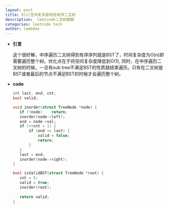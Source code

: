 ```yaml
---
layout: post
title: O(1)空间复杂度校验有序二叉树 
description:  leetcode二叉树题解
categories: leetcode tech
author: lambdae
---
```




*  **引言**

    这个很好解，中序遍历二叉树得到有序序列就是BST了，时间复杂度为O(n)即需要遍历整个树。优化点在于将空间复杂度降低到O(1), 同时，在中序遍历二叉树的时候，一旦有sub tree不满足BST的性质就结束遍历。只有在二叉树是BST或者最后的节点不满足BST的时候才会遍历整个树。


* **code**
    

     ```c
    int last, end, cnt;
    bool valid;

    void inorder(struct TreeNode *node) {
        if (!node)    return;
        inorder(node->left);
        end = node->val;
        if (++cnt > 1) {
            if (end <= last) {
                valid = false;
                return;
            }
        }
        last = end;
        inorder(node->right);
    }
    
    bool isValidBST(struct TreeNode *root) {
        cnt = 0;
        valid = true;
        inorder(root);
        
        return valid;
    }
    
     ```